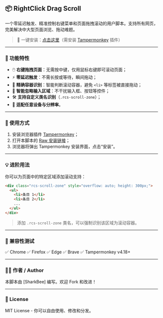 ## 📦 RightClick Drag Scroll

一个零延迟触发、精准控制右键菜单和页面拖拽滚动的用户脚本。支持所有网页，完美解决中大型页面浏览、拖动难题。

> 🚀 一键安装：[点击这里](https://gist.githubusercontent.com/SharkBee80/471e68e6411fa69265d5773b93733f10/raw/c01c0b4ebc3fa33866a8eeeb501766996b664f1b/RightClick-Drag-Scroll.js)（需安装 [Tampermonkey](https://www.tampermonkey.net/) 插件）

---

### 🧩 功能特性

* 🖱️ **右键拖拽页面**：无需按中键，仅用鼠标右键即可滚动页面；
* ⚡ **零延迟触发**：不需长按或等待，瞬间拖动；
* 🎯 **精确容器识别**：智能判断滚动容器，避免 `<li>` 等标签被直接拖动；
* 🧠 **智能忽略输入区域**：不干扰输入框、按钮等控件；
* 🛠️ **支持自定义类名识别**（`.rcs-scroll-zone`）；
* 📱 **适配任意设备与分辨率**。

---

### 🔧 使用方式

1. 安装浏览器插件 [Tampermonkey](https://www.tampermonkey.net/)；
2. 打开本脚本的 [Raw 安装链接](https://gist.githubusercontent.com/SharkBee80/471e68e6411fa69265d5773b93733f10/raw/c01c0b4ebc3fa33866a8eeeb501766996b664f1b/RightClick-Drag-Scroll.js)；
3. 浏览器将弹出 Tampermonkey 安装界面，点击“安装”。

---

### 💡 进阶用法

你可以为页面中的特定区域添加滚动支持：

```html
<div class="rcs-scroll-zone" style="overflow: auto; height: 300px;">
  <ul>
    <li>条目 1</li>
    <li>条目 2</li>
    ...
  </ul>
</div>
```

> 添加 `.rcs-scroll-zone` 类名，可以强制识别该区域为滚动容器。

---

### 🧪 兼容性测试

✅ Chrome
✅ Firefox
✅ Edge
✅ Brave
✅ Tampermonkey v4.18+

---

### 🧑‍💻 作者 / Author

本脚本由 \[SharkBee] 编写。欢迎 Fork 和改进！

---

### 📜 License

MIT License - 你可以自由使用、修改和分发。
